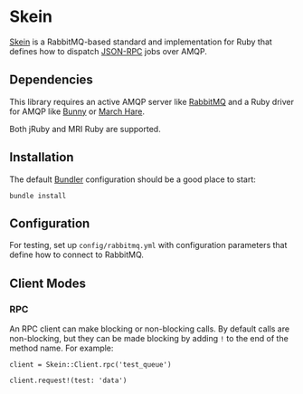# Skein

[Skein](https://en.wikipedia.org/wiki/V_formation) is a RabbitMQ-based standard
and implementation for Ruby that defines how to dispatch
[JSON-RPC](http://json-rpc.org) jobs over AMQP.

## Dependencies

This library requires an active AMQP server like [RabbitMQ](http://rabbitmq.com)
and a Ruby driver for AMQP like [Bunny](http://rubybunny.info) or
[March Hare](http://rubymarchhare.info).

Both jRuby and MRI Ruby are supported.

## Installation

The default [Bundler](http://bundler.io) configuration should be a good place
to start:

    bundle install

## Configuration

For testing, set up `config/rabbitmq.yml` with configuration parameters that
define how to connect to RabbitMQ.

## Client Modes

### RPC

An RPC client can make blocking or non-blocking calls. By default calls are
non-blocking, but they can be made blocking by adding `!` to the end of the
method name. For example:

    client = Skein::Client.rpc('test_queue')

    client.request!(test: 'data')
